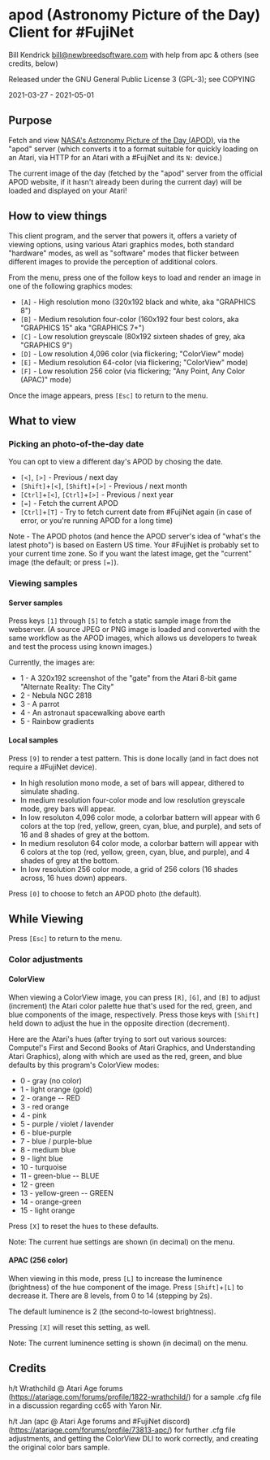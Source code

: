 apod (Astronomy Picture of the Day) Client for #FujiNet
=======================================================

Bill Kendrick bill@newbreedsoftware.com
with help from apc & others (see credits, below)

Released under the GNU General Public License 3 (GPL-3);
see COPYING

2021-03-27 - 2021-05-01

## Purpose
Fetch and view [NASA's Astronomy Picture of the Day (APOD)](https://apod.nasa.gov/apod/),
via the "apod" server (which converts it to a format suitable for quickly loading on
an Atari, via HTTP for an Atari with a #FujiNet and its `N:` device.)

The current image of the day (fetched by the "apod" server from the
official APOD website, if it hasn't already been during the current day)
will be loaded and displayed on your Atari!

## How to view things
This client program, and the server that powers it, offers
a variety of viewing options, using various Atari graphics modes,
both standard "hardware" modes, as well as "software" modes
that flicker between different images to provide the perception
of additional colors.

From the menu, press one of the follow keys to load and render
an image in one of the following graphics modes:

- `[A]` - High resolution mono (320x192 black and white, aka "GRAPHICS 8")
- `[B]` - Medium resolution four-color (160x192 four best colors, aka "GRAPHICS 15" aka "GRAPHICS 7+")
- `[C]` - Low resolution greyscale (80x192 sixteen shades of grey, aka "GRAPHICS 9")
- `[D]` - Low resolution 4,096 color (via flickering; "ColorView" mode)
- `[E]` - Medium resolution 64-color (via flickering; "ColorView" mode)
- `[F]` - Low resolution 256 color (via flickering; "Any Point, Any Color (APAC)" mode)

Once the image appears, press `[Esc]` to return to the menu.

## What to view

### Picking an photo-of-the-day date
You can opt to view a different day's APOD by chosing the date.

- `[<]`, `[>]` - Previous / next day
- `[Shift]`+`[<]`, `[Shift]`+`[>]` - Previous / next month
- `[Ctrl]`+`[<]`, `[Ctrl]`+`[>]` - Previous / next year
- `[=]` - Fetch the current APOD
- `[Ctrl]`+`[T]` - Try to fetch current date from #FujiNet again (in case of error, or you're running APOD for a long time)

Note - The APOD photos (and hence the APOD server's idea of
"what's the latest photo") is based on Eastern US time.
Your #FujiNet is probably set to your current time zone.
So if you want the latest image, get the "current" image
(the default; or press `[=]`).

### Viewing samples
#### Server samples
Press keys `[1]` through `[5]` to fetch a static sample image
from the webserver.  (A source JPEG or PNG image is loaded and
converted with the same workflow as the APOD images, which allows
us developers to tweak and test the process using known images.)

Currently, the images are:

- 1 - A 320x192 screenshot of the "gate" from the Atari 8-bit game "Alternate Reality: The City"
- 2 - Nebula NGC 2818
- 3 - A parrot
- 4 - An astronaut spacewalking above earth
- 5 - Rainbow gradients

#### Local samples
Press `[9]` to render a test pattern.  This is done locally (and in fact
does not require a #FujiNet device).

- In high resolution mono mode, a set of bars will appear, dithered to simulate shading.
- In medium resolution four-color mode and low resolution greyscale mode, grey bars will appear.
- In low resoluton 4,096 color mode, a colorbar battern will appear with 6 colors at the top (red, yellow, green, cyan, blue, and purple), and sets of 16 and 8 shades of grey at the bottom.
- In medium resoluton 64 color mode, a colorbar battern will appear with 6 colors at the top (red, yellow, green, cyan, blue, and purple), and 4 shades of grey at the bottom.
- In low resolution 256 color mode, a grid of 256 colors (16 shades across, 16 hues down) appears.

Press `[0]` to choose to fetch an APOD photo (the default).

## While Viewing
Press `[Esc]` to return to the menu.

### Color adjustments
#### ColorView
When viewing a ColorView image, you can press `[R]`, `[G]`, and
`[B]` to adjust (increment) the Atari color palette hue that's
used for the red, green, and blue components of the image,
respectively.  Press those keys with `[Shift]` held down to adjust
the hue in the opposite direction (decrement).

Here are the Atari's hues (after trying to sort out various sources:
Compute!'s First and Second Books of Atari Graphics, and
Understanding Atari Graphics), along with which are used as the
red, green, and blue defaults by this program's ColorView modes:

- 0 - gray (no color)
- 1 - light orange (gold)
- 2 - orange -- RED
- 3 - red orange
- 4 - pink
- 5 - purple / violet / lavender
- 6 - blue-purple
- 7 - blue / purple-blue
- 8 - medium blue
- 9 - light blue
- 10 - turquoise
- 11 - green-blue -- BLUE
- 12 - green
- 13 - yellow-green -- GREEN
- 14 - orange-green
- 15 - light orange

Press `[X]` to reset the hues to these defaults.

Note: The current hue settings are shown (in decimal)
on the menu.

#### APAC (256 color)
When viewing in this mode, press `[L]` to increase the
luminence (brightness) of the hue component of the image.
Press `[Shift]`+`[L]` to decrease it.  There are 8 levels,
from 0 to 14 (stepping by 2s).

The default luminence is 2 (the second-to-lowest brightness).

Pressing `[X]` will reset this setting, as well.

Note: The current luminence setting is shown (in decimal)
on the menu.

## Credits

h/t Wrathchild @ Atari Age forums
(https://atariage.com/forums/profile/1822-wrathchild/)
for a sample .cfg file in a discussion regarding cc65
with Yaron Nir.

h/t Jan (apc @ Atari Age forums and #FujiNet discord)
(https://atariage.com/forums/profile/73813-apc/)
for further .cfg file adjustments, and getting the
ColorView DLI to work correctly, and creating the original
color bars sample.

